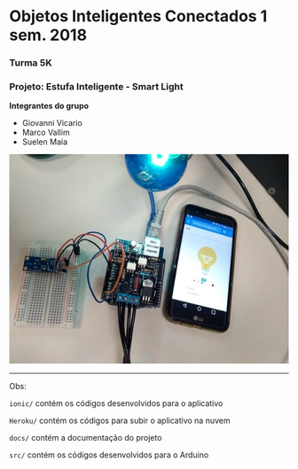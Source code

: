 # Objetos Inteligentes Conectados 1 sem. 2018

### Turma 5K
### Projeto: Estufa Inteligente - Smart Light
**Integrantes do grupo**

* Giovanni Vicario
* Marco Vallim
* Suelen Maia

![Imagem Protótipo da tela](https://github.com/KitoVallim/oic_iot_mackenzie-projeto-5K/blob/master/projeto.png)

_______________________________________
Obs:

`ionic/` contém os códigos desenvolvidos para o aplicativo

`Heroku/` contém os códigos para subir o aplicativo na nuvem

`docs/` contém a documentação do projeto

`src/` contém os códigos desenvolvidos para o Arduino
